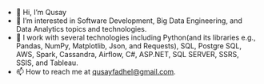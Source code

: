- 👋 Hi, I’m Qusay
- 👀 I’m interested in Software Development, Big Data Engineering, and Data Analytics topics and technologies.
- 🌱 I work with several technologies including Python(and its libraries e.g., Pandas, NumPy, Matplotlib, Json, and Requests), SQL, Postgre SQL, AWS, Spark, Cassandra, Airflow, C#, ASP.NET, SQL SERVER, SSRS, SSIS, and Tableau.
- 📫 How to reach me at qusayfadhel@gmail.com.

<!---
qusay-elewy/qusay-elewy is a ✨ special ✨ repository because its `README.md` (this file) appears on your GitHub profile.
You can click the Preview link to take a look at your changes.
--->
